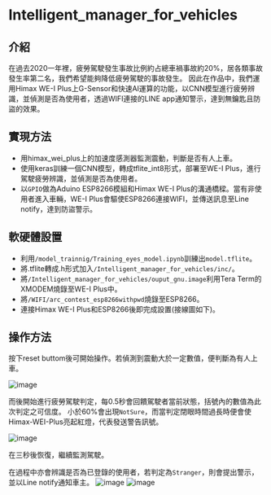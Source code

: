 # Intelligent_manager_for_vehicles
## 介紹
在過去2020一年裡，疲勞駕駛發生事故比例約占總車禍事故約20%，居各類事故發生率第二名，我們希望能夠降低疲勞駕駛的事故發生。
因此在作品中，我們運用Himax WE-I Plus上G-Sensor和快速AI運算的功能，以CNN模型進行疲勞辨識，並偵測是否為使用者，透過WIFI連接的LINE app通知警示，達到無鑰匙且防盜的效果。
## 實現方法
* 用himax_wei_plus上的加速度感測器監測震動，判斷是否有人上車。
* 使用keras訓練一個CNN模型，轉成tflite_int8形式，部署至WE-I Plus，進行駕駛疲勞辨識，並偵測是否為使用者。
* 以`GPIO`做為Aduino ESP8266模組和Himax WE-I Plus的溝通橋樑。當有非使用者進入車輛，WE-I Plus會驅使ESP8266連接WIFI，並傳送訊息至Line notify，達到防盜警示。
## 軟硬體設置
* 利用`/model_trainnig/Training_eyes_model.ipynb`訓練出`model.tflite`。
* 將.tflite轉成.h形式加入`/Intelligent_manager_for_vehicles/inc/`。
* 將`/Intelligent_manager_for_vehicles/ouput_gnu.image`利用Tera Term的XMODEM燒錄至WE-I Plus中。
* 將`/WIFI/arc_contest_esp8266withpwd`燒錄至ESP8266。
* 連接Himax WE-I Plus和ESP8266後即完成設置(接線圖如下)。
## 操作方法
按下reset buttom後可開始操作。若偵測到震動大於一定數值，便判斷為有人上車。

![image](https://user-images.githubusercontent.com/48234255/119994911-a4f4bb80-bfff-11eb-9b96-754bb3ee03db.png)

而後開始進行疲勞駕駛判定，每0.5秒會回饋駕駛者當前狀態，括號內的數值為此次判定之可信度。
小於60%會出現`NotSure`，而當判定閉眼時間過長時便會使Himax-WEI-Plus亮起紅燈，代表發送警告訊號。

![image](https://user-images.githubusercontent.com/48234255/120002038-feacb400-c006-11eb-83df-b383f1ceb5fb.png)

在三秒後恢復，繼續監測駕駛。

在過程中亦會辨識是否為已登錄的使用者，若判定為`Stranger`，則會提出警示，並以Line notify通知車主。
![image](https://user-images.githubusercontent.com/48234255/126733247-4dea2340-4e31-4608-937a-83d7d5975cfe.png)
![image](https://user-images.githubusercontent.com/48234255/126733267-e9edee98-0284-4165-877b-c8a38a9b9be8.png)

